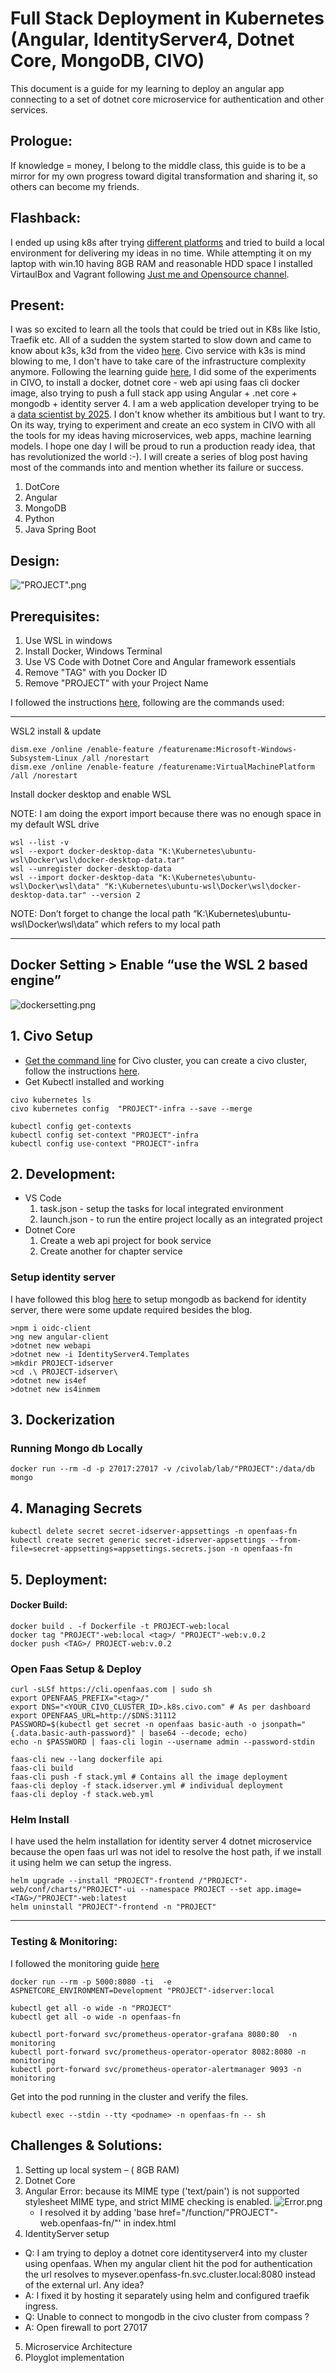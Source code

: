 # Full Stack Deployment in Kubernetes (Angular, IdentityServer4, Dotnet Core, MongoDB, CIVO)
This document is a guide for my learning to deploy an angular app connecting to a set of dotnet core microservice for authentication and other services. 

## Prologue: 
If knowledge = money, I belong to the middle class, this guide is to be a mirror for my own progress toward digital transformation and sharing it, so others can become my friends.

## Flashback: 
I ended up using k8s after trying [different platforms](https://www.loom.com/embed/cf9e37ca04224034b3cd989b2cd0c799) and tried to build a local environment for delivering my ideas in no time. While attempting it on my laptop with win.10 having 8GB RAM and reasonable HDD space I installed VirtaulBox and Vagrant following [Just me and Opensource channel](https://www.youtube.com/watch?v=YzaYqxW0wGs&list=PL34sAs7_26wNBRWM6BDhnonoA5FMERax0).

## Present: 
I was so excited to learn all the tools that could be tried out in K8s like Istio, Traefik etc. All of a sudden the system started to slow down and came to know about k3s, k3d from the video [here](https://www.youtube.com/watch?v=-HchRyqNtkU&t=33m37s). Civo service with k3s is mind blowing to me, I don't have to take care of the infrastructure complexity anymore. Following the learning guide [here](https://www.civo.com/learn/deploying-applications-through-the-civo-kubernetes-marketplace), I did some of the experiments in CIVO, to install a docker, dotnet core - web api using faas cli docker image, also trying to push a full stack app using Angular + .net core + mongodb + identity server 4. I am a web application developer trying to be a [data scientist by 2025](https://rajeshradhakrishnanmvk.github.io/). I don't know whether its ambitious but I want to try. On its way, trying to experiment and create an eco system in CIVO with all the tools for my ideas having microservices, web apps, machine learning models. I hope one day I will be proud to run a production ready idea, that has revolutionized the world :-). I will create a series of blog post having most of the commands into and mention whether its failure or success. 

1.	DotCore
2.	Angular
3.	MongoDB
4.	Python
5.	Java Spring Boot

## Design:
!["PROJECT".png](https://github.com/rajeshradhakrishnanmvk/rajeshradhakrishnanmvk.github.io/blob/master/images/2020-11-23-Full_Stack_Deployment_in_Kuberentes/media/image1.png?raw=true)
## Prerequisites:
1.	Use WSL in windows
2.	Install Docker, Windows Terminal
3.	Use VS Code with Dotnet Core and Angular framework essentials
4.	Remove "TAG" with you Docker ID
5.	Remove "PROJECT" with your Project Name

I followed the instructions [here](https://docs.microsoft.com/en-us/windows/wsl/wsl-config#configure-global-options-with-wslconfig), following are the commands used:


---------------------
WSL2 install & update
```
dism.exe /online /enable-feature /featurename:Microsoft-Windows-Subsystem-Linux /all /norestart
dism.exe /online /enable-feature /featurename:VirtualMachinePlatform /all /norestart
```
Install docker desktop and enable WSL

NOTE: I am doing the export import because there was no enough space in my default WSL drive

```
wsl --list -v
wsl --export docker-desktop-data "K:\Kubernetes\ubuntu-wsl\Docker\wsl\docker-desktop-data.tar"
wsl --unregister docker-desktop-data
wsl --import docker-desktop-data "K:\Kubernetes\ubuntu-wsl\Docker\wsl\data" "K:\Kubernetes\ubuntu-wsl\Docker\wsl\docker-desktop-data.tar" --version 2
```
NOTE: Don’t forget to change the local path “K:\Kubernetes\ubuntu-wsl\Docker\wsl\data” which refers to my local path

---------------------
## Docker Setting > Enable “use the WSL 2 based engine”
 ![dockersetting.png](https://github.com/rajeshradhakrishnanmvk/rajeshradhakrishnanmvk.github.io/blob/master/images/2020-11-23-Full_Stack_Deployment_in_Kuberentes/media/image2.png)
## 1. Civo Setup
- [Get the command line](https://github.com/civo/cli) for Civo cluster, you can create a civo cluster, follow the instructions [here](https://www.civo.com/learn/deploying-applications-through-the-civo-kubernetes-marketplace).
- Get Kubectl installed and working

```
civo kubernetes ls
civo kubernetes config  "PROJECT"-infra --save --merge

kubectl config get-contexts
kubectl config set-context "PROJECT"-infra
kubectl config use-context "PROJECT"-infra
```

## 2. Development:
- VS Code
   1. task.json - setup the tasks for local integrated environment
   2. launch.json - to run the entire project locally as an integrated project
- Dotnet Core
   1. Create a web api project for book service
   2. Create another for chapter service

### Setup identity server

I have followed this blog [here](https://www.blexin.com/en-US/Article/Blog/Angular-Microservices-and-Authentication-with-IdentityServer-MongoDB-and-Docker-86) to setup mongodb as backend for identity server, there were some update required besides the blog.

```
>npm i oidc-client
>ng new angular-client
>dotnet new webapi
>dotnet new -i IdentityServer4.Templates
>mkdir PROJECT-idserver
>cd .\ PROJECT-idserver\
>dotnet new is4ef 
>dotnet new is4inmem
```

## 3. Dockerization
### Running Mongo db Locally
```
docker run --rm -d -p 27017:27017 -v /civolab/lab/"PROJECT":/data/db mongo
```
## 4. Managing Secrets
```
kubectl delete secret secret-idserver-appsettings -n openfaas-fn
kubectl create secret generic secret-idserver-appsettings --from-file=secret-appsettings=appsettings.secrets.json -n openfaas-fn
```
## 5. Deployment:
#### Docker Build:

```
docker build . -f Dockerfile -t PROJECT-web:local
docker tag "PROJECT"-web:local <tag>/ "PROJECT"-web:v.0.2
docker push <TAG>/ PROJECT-web:v.0.2
```

### Open Faas Setup & Deploy

```
curl -sLSf https://cli.openfaas.com | sudo sh
export OPENFAAS_PREFIX="<tag>/"
export DNS="<YOUR_CIVO_CLUSTER_ID>.k8s.civo.com" # As per dashboard
export OPENFAAS_URL=http://$DNS:31112
PASSWORD=$(kubectl get secret -n openfaas basic-auth -o jsonpath="{.data.basic-auth-password}" | base64 --decode; echo)
echo -n $PASSWORD | faas-cli login --username admin --password-stdin

faas-cli new --lang dockerfile api
faas-cli build
faas-cli push -f stack.yml # Contains all the image deployment
faas-cli deploy -f stack.idserver.yml # individual deployment
faas-cli deploy -f stack.web.yml
```
### Helm Install
I have used the helm installation for identity server 4 dotnet microservice because the open faas url was not idel to resolve the host path, if we install it using helm we can setup the ingress.

```
helm upgrade --install "PROJECT"-frontend /"PROJECT"-web/conf/charts/"PROJECT"-ui --namespace PROJECT --set app.image=<TAG>/"PROJECT"-web:latest
helm uninstall "PROJECT"-frontend -n "PROJECT"
```
---------------------
### Testing & Monitoring:
I followed the monitoring guide [here](https://www.civo.com/learn/monitoring-k3s-with-the-prometheus-operator-and-custom-email-alerts)

```
docker run --rm -p 5000:8080 -ti  -e ASPNETCORE_ENVIRONMENT=Development "PROJECT"-idserver:local

kubectl get all -o wide -n "PROJECT"
kubectl get all -o wide -n openfaas-fn

kubectl port-forward svc/prometheus-operator-grafana 8080:80  -n monitoring
kubectl port-forward svc/prometheus-operator-operator 8082:8080 -n monitoring
kubectl port-forward svc/prometheus-operator-alertmanager 9093 -n monitoring
```
Get into the pod running in the cluster and verify the files.
```
kubectl exec --stdin --tty <podname> -n openfaas-fn -- sh
```
## Challenges & Solutions:
1.	Setting up local system – (  8GB RAM)
2.	Dotnet Core
3.	Angular
    Error: because its MIME type ('text/pain') is not supported  stylesheet MIME type, and strict MIME checking is enabled.
    ![Error.png](https://github.com/rajeshradhakrishnanmvk/rajeshradhakrishnanmvk.github.io/blob/master/images/2020-11-23-Full_Stack_Deployment_in_Kuberentes/media/image3.png)
    - I resolved it by adding  'base href="/function/"PROJECT"-web.openfaas-fn/"' in index.html
4.	IdentityServer setup
- Q: I am trying to deploy a dotnet core identityserver4 into my cluster using openfaas. When my angular client hit the pod for authentication the url resolves to mysever.openfass-fn.svc.cluster.local:8080 instead of the external url. Any idea?
- A: I fixed it by hosting it separately using helm and configured traefik ingress.
- Q: Unable to connect to mongodb in the civo cluster from compass ?
- A: Open firewall to port 27017
5.	Microservice Architecture
6.	Ployglot implementation
